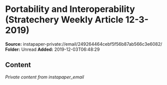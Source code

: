 # Portability and Interoperability (Stratechery Weekly Article 12-3-2019)

**Source:** instapaper-private://email/249264464cebf5f56b87ab566c3e6082/
**Folder:** Unread
**Added:** 2019-12-03T06:48:29




## Content
*Private content from instapaper_email*
